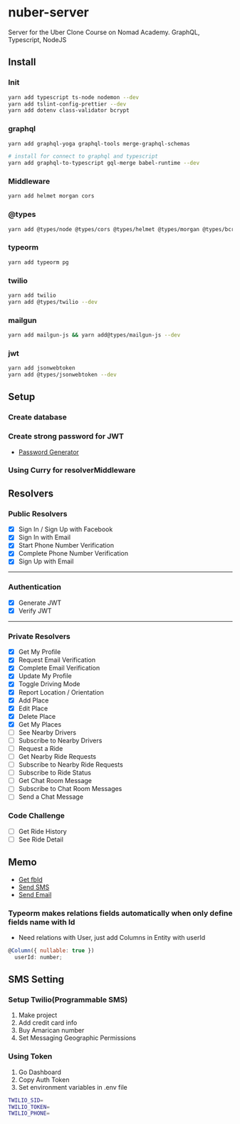 # nuber-server

Server for the Uber Clone Course on Nomad Academy. GraphQL, Typescript, NodeJS

## Install

### Init

```bash
yarn add typescript ts-node nodemon --dev
yarn add tslint-config-prettier --dev
yarn add dotenv class-validator bcrypt
```

### graphql

```bash
yarn add graphql-yoga graphql-tools merge-graphql-schemas

# install for connect to graphql and typescript
yarn add graphql-to-typescript gql-merge babel-runtime --dev
```

### Middleware

```bash
yarn add helmet morgan cors
```

### @types

```bash
yarn add @types/node @types/cors @types/helmet @types/morgan @types/bcrypt --dev
```

### typeorm

```bash
yarn add typeorm pg
```

### twilio

```bash
yarn add twilio
yarn add @types/twilio --dev
```

### mailgun

```bash
yarn add mailgun-js && yarn add@types/mailgun-js --dev
```

### jwt

```bash
yarn add jsonwebtoken
yarn add @types/jsonwebtoken --dev
```

## Setup

### Create database

### Create strong password for JWT

- [Password Generator](https://passwordsgenerator.net/)

### Using Curry for resolverMiddleware

## Resolvers

### Public Resolvers

- [x] Sign In / Sign Up with Facebook
- [x] Sign In with Email
- [x] Start Phone Number Verification
- [x] Complete Phone Number Verification
- [x] Sign Up with Email

---

### Authentication

- [x] Generate JWT
- [x] Verify JWT

---

### Private Resolvers

- [x] Get My Profile
- [x] Request Email Verification
- [x] Complete Email Verification
- [x] Update My Profile
- [x] Toggle Driving Mode
- [x] Report Location / Orientation
- [x] Add Place
- [x] Edit Place
- [x] Delete Place
- [x] Get My Places
- [ ] See Nearby Drivers
- [ ] Subscribe to Nearby Drivers
- [ ] Request a Ride
- [ ] Get Nearby Ride Requests
- [ ] Subscribe to Nearby Ride Requests
- [ ] Subscribe to Ride Status
- [ ] Get Chat Room Message
- [ ] Subscribe to Chat Room Messages
- [ ] Send a Chat Message

### Code Challenge

- [ ] Get Ride History
- [ ] See Ride Detail

## Memo

- [Get fbId](https://findmyfbid.com/)
- [Send SMS](https://www.twilio.com/)
- [Send Email](https://www.mailgun.com)

### Typeorm makes relations fields automatically when only define fields name with Id

- Need relations with User, just add Columns in Entity with userId

```js
@Column({ nullable: true })
  userId: number;
```

## SMS Setting

### Setup Twilio(Programmable SMS)

1. Make project
2. Add credit card info
3. Buy Amarican number
4. Set Messaging Geographic Permissions

### Using Token

1. Go Dashboard
2. Copy Auth Token
3. Set environment variables in .env file

```bash
TWILIO_SID=
TWILIO_TOKEN=
TWILIO_PHONE=
```
